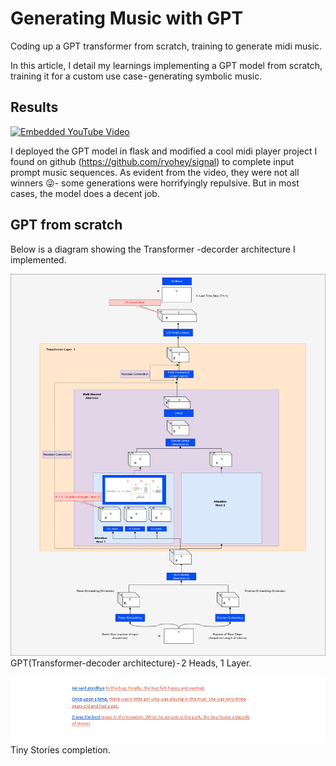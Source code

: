 # Generating Music with GPT
Coding up a GPT transformer from scratch, training to generate midi music.

In this article, I detail my learnings implementing a GPT model from scratch, training it for a custom use case - generating symbolic music.

## Results
[![Embedded YouTube Video](https://img.youtube.com/vi/kLn-hvynM3I/0.jpg)](https://youtu.be/kLn-hvynM3I)

I deployed the GPT model in flask and modified a cool midi player project I found on github (https://github.com/ryohey/signal) to complete input prompt music sequences. As evident from the video, they were not all winners 😜- some generations were horrifyingly repulsive. But in most cases, the model does a decent job.


## GPT from scratch
Below is a diagram showing the Transformer -decorder architecture I implemented.

![Image 1](https://github.com/kvsnoufal/MidiTransformer/blob/main/docs/transformers.drawio.png)
GPT(Transformer-decoder architecture) - 2 Heads, 1 Layer.


![Image 2](https://github.com/kvsnoufal/MidiTransformer/blob/main/docs/img2.png)
Tiny Stories completion.



